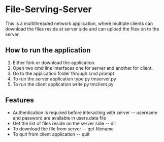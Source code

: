 # File-Serving-Server
This is a multithreaded network application, where multiple clients can download the files reside at server side and can upload the files on to the server.

## How to run the application
1. Either fork or download the application.
2. Open two cmd line interfaces one for server and another for client.
3. Go to the application folder through cmd prompt
4. To run the server application type py tmserver.py
5. To run the client application write py tmclient.py

## Features
- Authentication is required before interacting with server
-- username and password are available in users.data file
- Get the list of files reside on the server side
-- dir
- To download the file from server
-- get filename
- To quit from client application
-- quit
